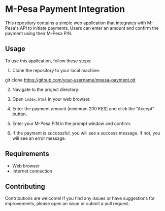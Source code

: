 # M-Pesa Payment Integration

This repository contains a simple web application that integrates with M-Pesa's API to initiate payments. Users can enter an amount and confirm the payment using their M-Pesa PIN.

## Usage

To use this application, follow these steps:

1. Clone the repository to your local machine:

git clone https://github.com/your-username/mpesa-payment.git


2. Navigate to the project directory:


3. Open `index.html` in your web browser.

4. Enter the payment amount (minimum 200 KES) and click the "Accept" button.

5. Enter your M-Pesa PIN in the prompt window and confirm.

6. If the payment is successful, you will see a success message. If not, you will see an error message.

## Requirements

- Web browser
- Internet connection

## Contributing

Contributions are welcome! If you find any issues or have suggestions for improvements, please open an issue or submit a pull request.
